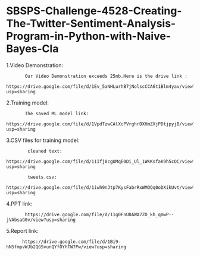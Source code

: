 # SBSPS-Challenge-4528-Creating-The-Twitter-Sentiment-Analysis-Program-in-Python-with-Naive-Bayes-Cla

1.Video Demonstration:
           
           Our Video Demonstration exceeds 25mb.Here is the drive link :
           https://drive.google.com/file/d/1Ev_5aNHLurhB7jNolscCCA6t1Blm4yav/view?usp=sharing
           
2.Training model:
               
           The saved ML model link:
           https://drive.google.com/file/d/1VpdTzwCAlXcPVrghrDXHmZXjPDtjpyjB/view?usp=sharing
          
3.CSV files for training model:
            
            cleaned text:
            https://drive.google.com/file/d/11Ifj8cgUMqE0Di_Ul_1WKKsfaK9h5cOC/view?usp=sharing
            
            tweets.csv:
            https://drive.google.com/file/d/1iwh9nJtp7KysFabrRxWMOQq0oDXikUvt/view?usp=sharing

4.PPT link:
           
           https://drive.google.com/file/d/11g0FnU0AWA7ZO_kh_qmwP--jVAbsaG0v/view?usp=sharing
           
5.Report link:
              
          https://drive.google.com/file/d/1Bi9-hN5fmpvWJb2QGSvunQYfOYhTW7Pw/view?usp=sharing
